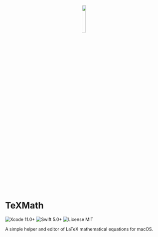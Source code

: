 <div align=center>
  <a href="https://github.com/shoujiaxin/easyocr">
    <img src="https://raw.githubusercontent.com/shoujiaxin/texmath/master/TeXMath/Assets.xcassets/AppIcon.appiconset/AppIcon_512x512%402x.png" width="15%"/>
  </a>
</div>

# TeXMath

![Xcode 11.0+](https://img.shields.io/badge/Xcode-11.0%2B-blue)
![Swift 5.0+](https://img.shields.io/badge/Swift-5.0%2B-orange)
![License MIT](https://img.shields.io/badge/License-MIT-green)

A simple helper and editor of LaTeX mathematical equations for macOS.
